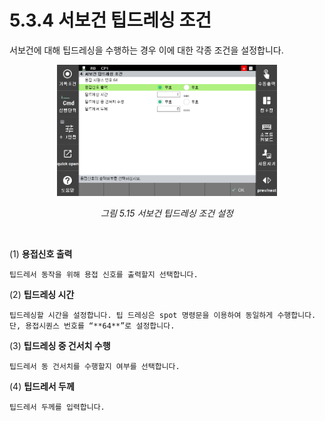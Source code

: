 ﻿# 5.3.4 서보건 팁드레싱 조건

서보건에 대해 팁드레싱을 수행하는 경우 이에 대한 각종 조건을 설정합니다.

<p align="center">
 <img src="../../.gitbook/assets/image (61).png" width="70%"></img>
 <em><p align="center">그림 5.15 서보건 팁드레싱 조건 설정 </p></em>
</p>

</br>

(1)  **용접신호 출력**

    팁드레서 동작을 위해 용접 신호를 출력할지 선택합니다.
(2)  **팁드레싱 시간**

    팁드레싱할 시간을 설정합니다. 팁 드레싱은 spot 명령문을 이용하여 동일하게 수행합니다. 단, 용접시퀀스 번호를 “**64**”로 설정합니다.
(3)  **팁드레싱 중 건서치 수행**

    팁드레서 동 건서치를 수행할지 여부를 선택합니다.
(4)  **팁드레서 두께**

    팁드레서 두께를 입력합니다.

